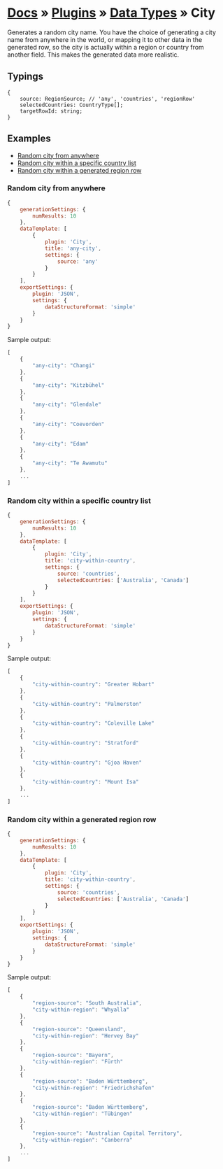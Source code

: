 # [Docs](../../../../../docs/README.md) &raquo; [Plugins](../../README.md) &raquo; [Data Types](../README.md) &raquo; City

Generates a random city name. You have the choice of generating a city name from anywhere in the world, or mapping
it to other data in the generated row, so the city is actually within a region or country from another field. This makes 
the generated data more realistic.

## Typings

```
{
    source: RegionSource; // 'any', 'countries', 'regionRow'
    selectedCountries: CountryType[];
    targetRowId: string;
}
```

## Examples

- [Random city from anywhere](#random-city-from-anywhere)
- [Random city within a specific country list](#random-city-within-a-specific-country-list)
- [Random city within a generated region row](#random-city-within-a-generated-region-row)


### Random city from anywhere

```javascript
{
    generationSettings: {
        numResults: 10
    },
    dataTemplate: [
        {
            plugin: 'City',
            title: 'any-city',
            settings: {
                source: 'any'
            }
        }
    ],
    exportSettings: {
        plugin: 'JSON',
        settings: {
            dataStructureFormat: 'simple'
        }
    }
}
```

Sample output:

```javascript
[
    {
        "any-city": "Changi"
    },
    {
        "any-city": "Kitzbühel"
    },
    {
        "any-city": "Glendale"
    },
    {
        "any-city": "Coevorden"
    },
    {
        "any-city": "Edam"
    },
    {
        "any-city": "Te Awamutu"
    },
    ...
]
```

### Random city within a specific country list

```javascript
{
    generationSettings: {
        numResults: 10
    },
    dataTemplate: [
        {
            plugin: 'City',
            title: 'city-within-country',
            settings: {
                source: 'countries',
                selectedCountries: ['Australia', 'Canada']
            }
        }
    ],
    exportSettings: {
        plugin: 'JSON',
        settings: {
            dataStructureFormat: 'simple'
        }
    }
}
```

Sample output:

```javascript
[
    {
        "city-within-country": "Greater Hobart"
    },
    {
        "city-within-country": "Palmerston"
    },
    {
        "city-within-country": "Coleville Lake"
    },
    {
        "city-within-country": "Stratford"
    },
    {
        "city-within-country": "Gjoa Haven"
    },
    {
        "city-within-country": "Mount Isa"
    },
    ...
]
```

### Random city within a generated region row

```javascript
{
    generationSettings: {
        numResults: 10
    },
    dataTemplate: [
        {
            plugin: 'City',
            title: 'city-within-country',
            settings: {
                source: 'countries',
                selectedCountries: ['Australia', 'Canada']
            }
        }
    ],
    exportSettings: {
        plugin: 'JSON',
        settings: {
            dataStructureFormat: 'simple'
        }
    }
}
```

Sample output:

```javascript
[
    {
        "region-source": "South Australia",
        "city-within-region": "Whyalla"
    },
    {
        "region-source": "Queensland",
        "city-within-region": "Hervey Bay"
    },
    {
        "region-source": "Bayern",
        "city-within-region": "Fürth"
    },
    {
        "region-source": "Baden Württemberg",
        "city-within-region": "Friedrichshafen"
    },
    {
        "region-source": "Baden Württemberg",
        "city-within-region": "Tübingen"
    },
    {
        "region-source": "Australian Capital Territory",
        "city-within-region": "Canberra"
    },
    ...
]
```
